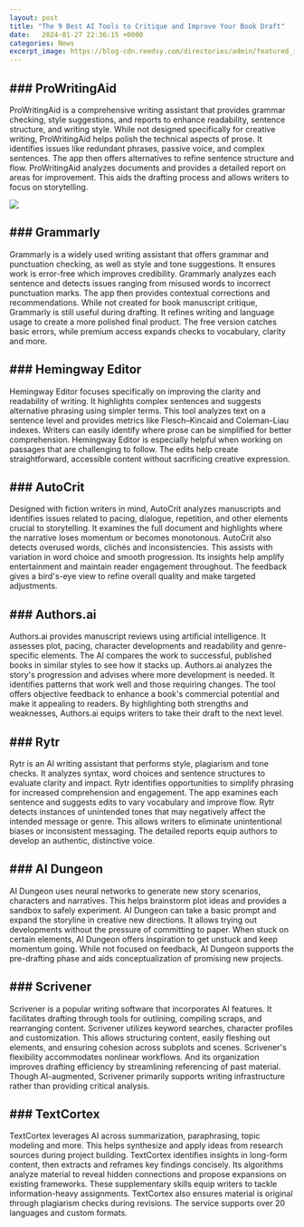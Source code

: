 ```yaml
---
layout: post
title: "The 9 Best AI Tools to Critique and Improve Your Book Draft"
date:   2024-01-27 22:36:15 +0000
categories: News
excerpt_image: https://blog-cdn.reedsy.com/directories/admin/featured_image/272/large_e3b6c01fc62239ebe239b9eb5c669e15.jpg
---
```

## ### ProWritingAid
ProWritingAid is a comprehensive writing assistant that provides grammar checking, style suggestions, and reports to enhance readability, sentence structure, and writing style. While not designed specifically for creative writing, ProWritingAid helps polish the technical aspects of prose. It identifies issues like redundant phrases, passive voice, and complex sentences. The app then offers alternatives to refine sentence structure and flow. ProWritingAid analyzes documents and provides a detailed report on areas for improvement. This aids the drafting process and allows writers to focus on storytelling.  

![](https://blog-cdn.reedsy.com/directories/admin/featured_image/272/large_e3b6c01fc62239ebe239b9eb5c669e15.jpg)
## ### Grammarly 
Grammarly is a widely used writing assistant that offers grammar and punctuation checking, as well as style and tone suggestions. It ensures work is error-free which improves credibility. Grammarly analyzes each sentence and detects issues ranging from misused words to incorrect punctuation marks. The app then provides contextual corrections and recommendations. While not created for book manuscript critique, Grammarly is still useful during drafting. It refines writing and language usage to create a more polished final product. The free version catches basic errors, while premium access expands checks to vocabulary, clarity and more.
## ### Hemingway Editor
Hemingway Editor focuses specifically on improving the clarity and readability of writing. It highlights complex sentences and suggests alternative phrasing using simpler terms. This tool analyzes text on a sentence level and provides metrics like Flesch–Kincaid and Coleman–Liau indexes. Writers can easily identify where prose can be simplified for better comprehension. Hemingway Editor is especially helpful when working on passages that are challenging to follow. The edits help create straightforward, accessible content without sacrificing creative expression.  
## ### AutoCrit  
Designed with fiction writers in mind, AutoCrit analyzes manuscripts and identifies issues related to pacing, dialogue, repetition, and other elements crucial to storytelling. It examines the full document and highlights where the narrative loses momentum or becomes monotonous. AutoCrit also detects overused words, clichés and inconsistencies. This assists with variation in word choice and smooth progression. Its insights help amplify entertainment and maintain reader engagement throughout. The feedback gives a bird's-eye view to refine overall quality and make targeted adjustments.
## ### Authors.ai
Authors.ai provides manuscript reviews using artificial intelligence. It assesses plot, pacing, character developments and readability and genre-specific elements. The AI compares the work to successful, published books in similar styles to see how it stacks up. Authors.ai analyzes the story's progression and advises where more development is needed. It identifies patterns that work well and those requiring changes. The tool offers objective feedback to enhance a book's commercial potential and make it appealing to readers. By highlighting both strengths and weaknesses, Authors.ai equips writers to take their draft to the next level.
## ### Rytr 
Rytr is an AI writing assistant that performs style, plagiarism and tone checks. It analyzes syntax, word choices and sentence structures to evaluate clarity and impact. Rytr identifies opportunities to simplify phrasing for increased comprehension and engagement. The app examines each sentence and suggests edits to vary vocabulary and improve flow. Rytr detects instances of unintended tones that may negatively affect the intended message or genre. This allows writers to eliminate unintentional biases or inconsistent messaging. The detailed reports equip authors to develop an authentic, distinctive voice.
## ### AI Dungeon
AI Dungeon uses neural networks to generate new story scenarios, characters and narratives. This helps brainstorm plot ideas and provides a sandbox to safely experiment. AI Dungeon can take a basic prompt and expand the storyline in creative new directions. It allows trying out developments without the pressure of committing to paper. When stuck on certain elements, AI Dungeon offers inspiration to get unstuck and keep momentum going. While not focused on feedback, AI Dungeon supports the pre-drafting phase and aids conceptualization of promising new projects.
## ### Scrivener
Scrivener is a popular writing software that incorporates AI features. It facilitates drafting through tools for outlining, compiling scraps, and rearranging content. Scrivener utilizes keyword searches, character profiles and customization. This allows structuring content, easily fleshing out elements, and ensuring cohesion across subplots and scenes. Scrivener's flexibility accommodates nonlinear workflows. And its organization improves drafting efficiency by streamlining referencing of past material. Though AI-augmented, Scrivener primarily supports writing infrastructure rather than providing critical analysis.
## ### TextCortex
TextCortex leverages AI across summarization, paraphrasing, topic modeling and more. This helps synthesize and apply ideas from research sources during project building. TextCortex identifies insights in long-form content, then extracts and reframes key findings concisely. Its algorithms analyze material to reveal hidden connections and propose expansions on existing frameworks. These supplementary skills equip writers to tackle information-heavy assignments. TextCortex also ensures material is original through plagiarism checks during revisions. The service supports over 20 languages and custom formats.